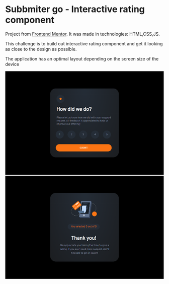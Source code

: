 # Subbmiter go - Interactive rating component

Project from [Frontend Mentor](https://www.frontendmentor.io/challenges/interactive-rating-component-koxpeBUmI?fbclid=IwAR3jp9AhPXAj-rDWnzNmUY1LyZL7pfvvhnUA28TaRxZOQqFkHouQyZs0tF4).
It was made in technologies: HTML,CSS,JS.

This challenge is to build out interactive rating component and get it looking as close to the design as possible.

The application has an optimal layout depending on the screen size of the device

![plik_1](./design/screen_one.PNG)
![plik_2](./design/screen_two.PNG)